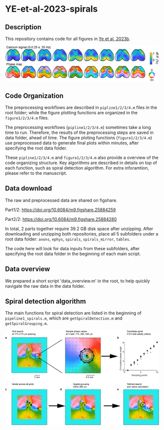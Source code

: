 # YE-et-al-2023-spirals

## Description
This repository contains code for all figures in [Ye et al, 2023b](https://doi.org/10.1101/2023.12.07.570517).



![Spirals](https://github.com/zhiwen10/YE-et-al-2023-spirals/blob/main/images/spirals.png)

## Code Organization 
The preprocessing workflows are described in `pipline1/2/3/4.m` files in the root folder; 
while the figure plotting functions are organized in the `figure1/2/3/4.m` files.

The preprocessing workflows (`pipline1/2/3/4.m`) sometimes take a long time to run. Therefore, the results of the preprocessing steps are saved in data folder, ahead of time.
The figure ploting functions (`figure1/2/3/4.m`) use preprocessed data to generate final plots within minutes, after specifying the root data folder.

These `pipline1/2/3/4.m` and `figure1/2/3/4.m` also provide a overview of the code organizing structure. Key algorithms are described in details on top of each function, such as spiral detection algorithm. For extra inforamtion, please refer to the manuscript.


## Data download
The raw and preprocessed data are shared on figshare.

Part1/2: https://doi.org/10.6084/m9.figshare.25884259

Part2/2: https://doi.org/10.6084/m9.figshare.25884280

In total, 2 parts together require 39.2 GB disk space after unzipping.
After downloading and unzipping both repositories, place all 5 subfolders under a root data folder:
`axons`, `ephys`, `spirals`, `spirals_mirror`, `tables`. 

The code here will look for data inputs from these subfolders, after specifying the root data folder in the beginning of each main script.

## Data overview
We prepared a short script 'data_overview.m' in the root, to help quickly navigate the raw data in the data folder.


## Spiral detection algorithm
The main functions for spiral detection are listed in the beginning of `pipeline1_spirals.m`, 
which are `getSpiralDetection.m` and `getSpiralGrouping.m`.



![Pipeline](https://github.com/zhiwen10/YE-et-al-2023-spirals/blob/main/images/pipeline.png)

